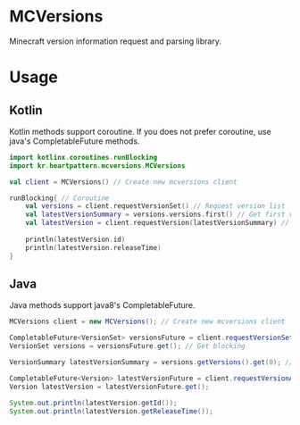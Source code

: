 # MCVersions
Minecraft version information request and parsing library.

# Usage
## Kotlin
Kotlin methods support coroutine. If you does not prefer coroutine, use java's CompletableFuture methods.

```kotlin
import kotlinx.coroutines.runBlocking
import kr.heartpattern.mcversions.MCVersions

val client = MCVersions() // Create new mcversions client

runBlocking{ // Coroutine
    val versions = client.requestVersionSet() // Request version list
    val latestVersionSummary = versions.versions.first() // Get first version
    val latestVersion = client.requestVersion(latestVersionSummary) // Request detail version information
  
    println(latestVersion.id)
    println(latestVersion.releaseTime)
}
```

## Java

Java methods support java8's CompletableFuture.

```java
MCVersions client = new MCVersions(); // Create new mcversions client

CompletableFuture<VersionSet> versionsFuture = client.requestVersionSetAsync(); // Request version list
VersionSet versions = versionsFuture.get(); // Get blocking

VersionSummary latestVersionSummary = versions.getVersions().get(0); // Get first version

CompletableFuture<Version> latestVersionFuture = client.requestVersionAsync(latestVersionSummary); // Request detail version information
Version latestVersion = latestVersionFuture.get();

System.out.println(latestVersion.getId());
System.out.println(latestVersion.getReleaseTime());
```

